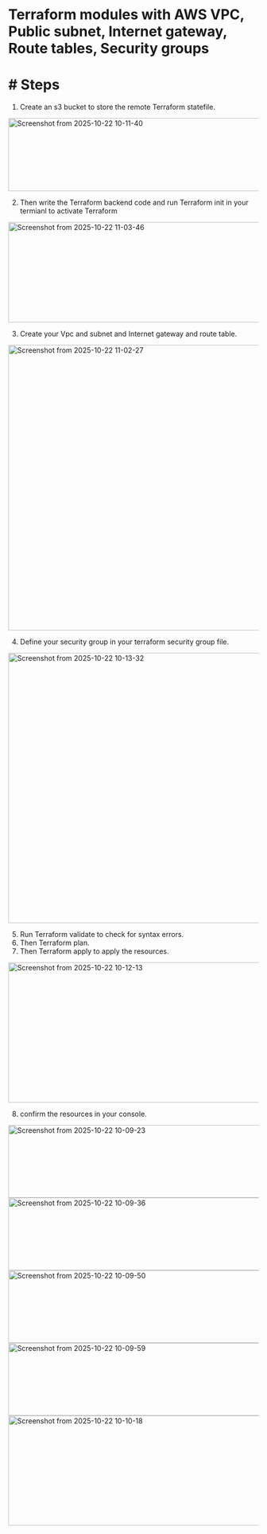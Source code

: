 # Terraform modules with AWS VPC, Public subnet, Internet gateway, Route tables, Security groups

# # Steps
1. Create an s3 bucket to store the remote Terraform statefile.

<img width="1075" height="147" alt="Screenshot from 2025-10-22 10-11-40" src="https://github.com/user-attachments/assets/4b29a24c-b75a-45cc-9368-853fdf7388c4" />

2. Then write the Terraform backend code and run Terraform init in your termianl to activate Terraform

<img width="828" height="202" alt="Screenshot from 2025-10-22 11-03-46" src="https://github.com/user-attachments/assets/de436385-9206-4b82-b3ba-39c06d71dfbc" />

3. Create your Vpc and subnet and Internet gateway and route table.

<img width="843" height="574" alt="Screenshot from 2025-10-22 11-02-27" src="https://github.com/user-attachments/assets/e558f2ea-6832-4f4c-b5c0-73060b21ce7d" />

4. Define your security group in your terraform security group file.

<img width="836" height="543" alt="Screenshot from 2025-10-22 10-13-32" src="https://github.com/user-attachments/assets/d93721c2-2d4b-4daf-abe1-db159ed1bc1f" />

5. Run Terraform validate to check for syntax errors.
6. Then Terraform plan.
7. Then Terraform apply to apply the resources.

<img width="705" height="282" alt="Screenshot from 2025-10-22 10-12-13" src="https://github.com/user-attachments/assets/3a800085-466c-430d-bb35-5d6b496819b2" />

8. confirm the resources in your console.

<img width="1129" height="146" alt="Screenshot from 2025-10-22 10-09-23" src="https://github.com/user-attachments/assets/758c8abc-60ce-4019-a106-67beb9e0a859" />

<img width="1129" height="146" alt="Screenshot from 2025-10-22 10-09-36" src="https://github.com/user-attachments/assets/880dec46-65f7-4b0d-b9aa-ef67e6e07219" />

<img width="1129" height="146" alt="Screenshot from 2025-10-22 10-09-50" src="https://github.com/user-attachments/assets/57501cab-d298-4481-af4f-cee431f3889d" />

<img width="1129" height="146" alt="Screenshot from 2025-10-22 10-09-59" src="https://github.com/user-attachments/assets/57960185-7328-48fe-a214-d5db8bf96153" />

<img width="1129" height="221" alt="Screenshot from 2025-10-22 10-10-18" src="https://github.com/user-attachments/assets/409dd6d6-5840-4754-bc24-8c90605b9be0" />

